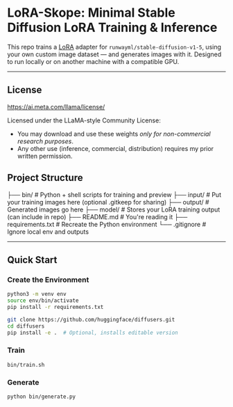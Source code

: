 # LoRA-Skope: Minimal Stable Diffusion LoRA Training & Inference

This repo trains a [LoRA](https://arxiv.org/abs/2106.09685) adapter for `runwayml/stable-diffusion-v1-5`, using your own custom image dataset — and generates images with it. Designed to run locally or on another machine with a compatible GPU.

---

## License 

https://ai.meta.com/llama/license/

Licensed under the LLaMA-style Community License:
- You may download and use these weights *only for non-commercial research purposes*.
- Any other use (inference, commercial, distribution) requires my prior written permission.

## Project Structure

├── bin/ # Python + shell scripts for training and preview
├── input/ # Put your training images here (optional .gitkeep for sharing)
├── output/ # Generated images go here
├── model/ # Stores your LoRA training output (can include in repo)
├── README.md # You're reading it
├── requirements.txt # Recreate the Python environment
└── .gitignore # Ignore local env and outputs

---

## Quick Start

### Create the Environment

```bash
python3 -m venv env
source env/bin/activate
pip install -r requirements.txt

git clone https://github.com/huggingface/diffusers.git
cd diffusers
pip install -e .  # Optional, installs editable version
```

### Train

```
bin/train.sh
```

### Generate

```
python bin/generate.py
```

